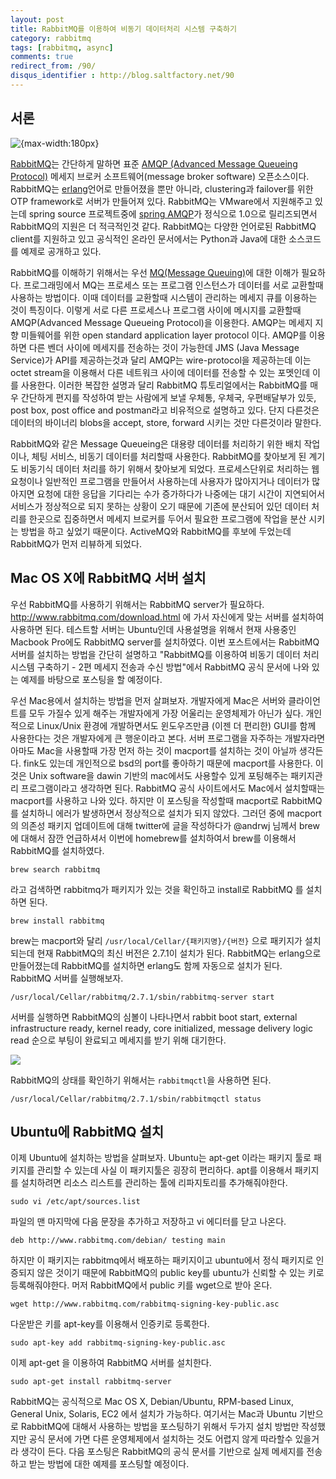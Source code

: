 ```yaml
---
layout: post
title: RabbitMQ를 이용하여 비동기 데이터처리 시스템 구축하기
category: rabbitmq
tags: [rabbitmq, async]
comments: true
redirect_from: /90/
disqus_identifier : http://blog.saltfactory.net/90
---
```


## 서론

![{max-width:180px}](http://blog.hibrainapps.net/saltfactory/images/08ce2e6f-1119-4f85-ba5f-cac72dedae29)

[RabbitMQ](http://www.rabbitmq.com)는 간단하게 말하면 표준 [AMQP (Advanced Message Queueing Protocol)](http://www.amqp.org) 메세지 브로커 소프트웨어(message broker software) 오픈소스이다. RabbitMQ는 [erlang](http://www.erlang.org)언어로 만들어졌을 뿐만 아니라, clustering과 failover를 위한 OTP framework로 서버가 만들어져 있다. RabbitMQ는 VMware에서 지원해주고 있는데 spring source 프로젝트중에 [spring AMQP](http://projects.spring.io/spring-amqp/)가 정식으로 1.0으로 릴리즈되면서 RabbitMQ의 지원은 더 적극적인것 같다. RabbitMQ는 다양한 언어로된 RabbitMQ client를 지원하고 있고 공식적인 온라인 문서에서는 Python과 Java에 대한 소스코드를 예제로 공개하고 있다.

RabbitMQ를 이해하기 위해서는 우선 [MQ(Message Queuing)](http://en.wikipedia.org/wiki/Message_queue)에 대한 이해가 필요하다. 프로그래밍에서 MQ는 프로세스 또는 프로그램 인스턴스가 데이터를 서로 교환할때 사용하는 방법이다. 이때 데이터를 교환할때 시스템이 관리하는 메세지 큐를 이용하는 것이 특징이다. 이렇게 서로 다른 프로세스나 프로그램 사이에 메시지를 교환할때 AMQP(Advanced Message Queueing Protocol)을 이용한다. AMQP는 메세지 지향 미들웨어를 위한 open standard application layer protocol 이다. AMQP를 이용하면 다른 벤더 사이에 메세지를 전송하는 것이 가능한데 JMS (Java Message Service)가 API를 제공하는것과 달리 AMQP는 wire-protocol을 제공하는데 이는 octet stream을 이용해서 다른 네트워크 사이에 데이터를 전송할 수 있는 포멧인데 이를 사용한다. 이러한 복잡한 설명과 달리 RabbitMQ 튜토리얼에서는 RabbitMQ를 매우 간단하게 편지를 작성하여 받는 사람에게 보낼 우체통, 우체국, 우편배달부가 있듯,  post box, post office and postman라고 비유적으로 설명하고 있다. 단지 다른것은 데이터의 바이너리 blobs을 accept, store, forward 시키는 것만 다른것이라 말한다.

RabbitMQ와 같은 Message Queueing은 대용량 데이터를 처리하기 위한 배치 작업이나, 체팅 서비스, 비동기 데이터를 처리할때 사용한다. RabbitMQ를 찾아보게 된 계기도 비동기식 데이터 처리를 하기 위해서 찾아보게 되었다. 프로세스단위로 처리하는 웹 요청이나 일반적인 프로그램을 만들어서 사용하는데 사용자가 많아지거나 데이터가 많아지면 요청에 대한 응답을 기다리는 수가 증가하다가 나중에는 대기 시간이 지연되어서 서비스가 정상적으로 되지 못하는 상황이 오기 때문에 기존에 분산되어 있던 데이터 처리를 한곳으로 집중하면서 메세지 브로커를 두어서 필요한 프로그램에 작업을 분산 시키는 방법을 하고 싶었기 때문이다. ActiveMQ와 RabbitMQ를 후보에 두었는데 RabbitMQ가 먼저 리뷰하게 되었다.

<!--more-->

## Mac OS X에 RabbitMQ 서버 설치

우선 RabbitMQ를 사용하기 위해서는 RabbitMQ server가 필요하다. http://www.rabbitmq.com/download.html 에 가서 자신에게 맞는 서버를 설치하여 사용하면 된다. 테스트할 서버는 Ubuntu인데 사용설명을 위해서 현재 사용중인 Macbook Pro에도 RabbitMQ server를 설치하였다. 이번 포스트에서는 RabbitMQ 서버를 설치하는 방법을 간단히 설명하고 "RabbitMQ를 이용하여 비동기 데이터 처리 시스템 구축하기 - 2편 메세지 전송과 수신 방법"에서 RabbitMQ 공식 문서에 나와 있는 예제를 바탕으로 포스팅을 할 예정이다.

우선 Mac용에서 설치하는 방법을 먼저 살펴보자. 개발자에게 Mac은 서버와 클라이언트를 모두 가질수 있게 해주는 개발자에게 가장 어울리는 운영체제가 아닌가 싶다. 개인적으로 Linux/Unix 환경에 개발하면서도 윈도우즈만큼 (이젠 더 편리한) GUI를 함께 사용한다는 것은 개발자에게 큰 행운이라고 본다. 서버 프로그램을 자주하는 개발자라면 아마도 Mac을 사용할때 가장 먼저 하는 것이 macport를 설치하는 것이 아닐까 생각든다. fink도 있는데 개인적으로 bsd의 port를 좋아하기 때문에 macport를 사용한다. 이것은 Unix software을 dawin 기반의 mac에서도 사용할수 있게 포팅해주는 패키지관리 프로그램이라고 생각하면 된다. RabbitMQ 공식 사이트에서도 Mac에서 설치할때는 macport를 사용하고 나와 있다. 하지만 이 포스팅을 작성할때 macport로 RabbitMQ를 설치하니 에러가 발생하면서 정상적으로 설치가 되지 않았다. 그러던 중에 macport의 의존성 패키지 업데이트에 대해 twitter에 글을 작성하다가 @andrwj 님께서 brew에 대해서 잠깐 언급하셔서 이번에 homebrew를 설치하여서 brew를 이용해서 RabbitMQ를 설치하였다.

```
brew search rabbitmq
```

라고 검색하면 rabbitmq가 패키지가 있는 것을 확인하고 install로 RabbitMQ 를 설치하면 된다.

```
brew install rabbitmq
```

brew는 macport와 달리 `/usr/local/Cellar/{패키지명}/{버전}` 으로 패키지가 설치되는데 현재 RabbitMQ의 최신 버전은 2.7.1이 설치가 된다. RabbitMQ는 erlang으로 만들어졌는데 RabbitMQ를 설치하면 erlang도 함께 자동으로 설치가 된다. RabbitMQ 서버를 실행해보자.

```
/usr/local/Cellar/rabbitmq/2.7.1/sbin/rabbitmq-server start
```

서버를 실행하면 RabbitMQ의 심볼이 나타나면서 rabbit boot start, external infrastructure ready, kernel ready, core initialized, message delivery logic read 순으로 부팅이 완료되고 메세지를 받기 위해 대기한다.

![](http://blog.hibrainapps.net/saltfactory/images/ade5c010-e308-401d-bc48-364cfc70d2ae)

RabbitMQ의 상태를 확인하기 위해서는 `rabbitmqctl`을 사용하면 된다.

```
/usr/local/Cellar/rabbitmq/2.7.1/sbin/rabbitmqctl status
```

## Ubuntu에 RabbitMQ 설치

이제 Ubuntu에 설치하는 방법을 살펴보자. Ubuntu는 apt-get 이라는 패키지 툴로 패키지를 관리할 수 있는데 사실 이 패키지툴은 굉장히 편리하다. apt를 이용해서 패키지를 설치하려면 리소스 리스트를 관리하는 툴에 리파지토리를 추가해줘야한다.

```
sudo vi /etc/apt/sources.list
```

파일의 맨 마지막에 다음 문장을 추가하고 저장하고 vi 에디터를 닫고 나온다.

```
deb http://www.rabbitmq.com/debian/ testing main
```

하지만 이 패키지는 rabbitmq에서 배포하는 패키지이고 ubuntu에서 정식 패키지로 인증되지 않은 것이기 때문에 RabbitMQ의 public key를 ubuntu가 신뢰할 수 있는 키로 등록해줘야한다. 머저 RabbitMQ에서 public 키를 wget으로 받아 온다.

```
wget http://www.rabbitmq.com/rabbitmq-signing-key-public.asc
```

다운받은 키를 apt-key를 이용해서 인증키로 등록한다.

```
sudo apt-key add rabbitmq-signing-key-public.asc
```

이제 apt-get 을 이용하여 RabbitMQ 서버를 설치한다.

```
sudo apt-get install rabbitmq-server
```

RabbitMQ는 공식적으로 Mac OS X, Debian/Ubuntu, RPM-based Linux, General Unix, Solaris, EC2 에서 설치가 가능하다. 여기서는 Mac과 Ubuntu 기반으로 RabbitMQ에 대해서 사용하는 방법을 포스팅하기 위해서 두가지 설치 방법만 작성했지만 공식 문서에 가면 다른 운영체제에서 설치하는 것도 어렵지 않게 따라할수 있을거라 생각이 든다. 다음 포스팅은 RabbitMQ의 공식 문서를 기반으로 실제 메세지를 전송하고 받는 방법에 대한 예제를 포스팅할 예정이다.


